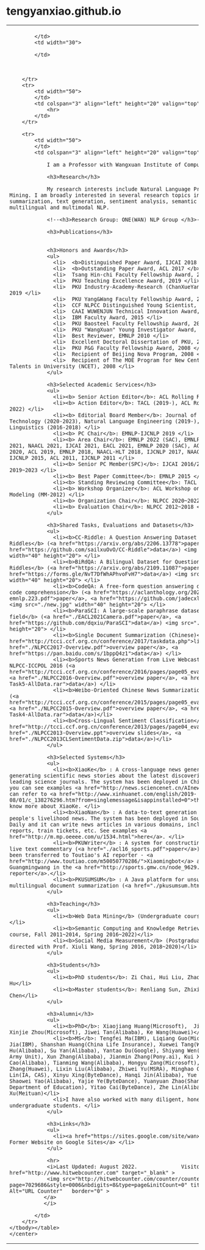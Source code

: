 # tengyanxiao.github.io

<html><head>
<meta http-equiv="content-type" content="text/html; charset=UTF-8">
<title>Welcome to Homepage</title>

<body>

<font face="Times New Roman">	
	<center>	
	<table border="0" cellpadding="0" cellspacing="0" width="800">
		<tbody><tr>
			<td colspan="4"></td>
		</tr>
		<tr>
			<td valign="bottom">
				
			</td>
			<td width="30">
				
			</td>
			
			
			
		</tr>
		<tr>
			<td width="50">
			</td>
			<td colspan="3" align="left" height="20" valign="top" width="750">
				<hr>
			</td>
		</tr>

		<tr>
			<td width="50">
			</td>
			<td colspan="3" align="left" height="20" valign="top" width="750">
				
				I am a Professor with Wangxuan Institute of Computer Technolog
				
				<h3>Research</h3>
				
				My research interests include Natural Language Processing and Text Mining. I am broadly interested in several research topics including document summarization, text generation, sentiment analysis, semantic parsing, multilingual and multimodal NLP. 
				
                <!--<h3>Research Group: ONE(WAN) NLP Group </h3>-->
                
				<h3>Publications</h3>
				

                <h3>Honors and Awards</h3>
				<ul>
                  <li>  <b>Distinguished Paper Award, IJCAI 2018 </b> </li>
                  <li>  <b>Outstanding Paper Award, ACL 2017 </b> </li>
                  <li>  Tsang Hin-chi Faculty Fellowship Award, 2019 </li>
                  <li>  PKU Teaching Excellence Award, 2019 </li>
                  <li>  PKU Industry-Academy-Research (ChanXueYan) Cooperation Award, 2019 </li>
                  <li>  PKU Yang&Wang Faculty Fellowship Award, 2018 </li>
                  <li>  CCF NLPCC Distinguished Young Scientist, 2017 </li> 
                  <li>  CAAI WUWENJUN Technical Innovation Award, 2017 </li> 
                  <li>  IBM Faculty Award, 2015 </li>
				  <li>  PKU Baosteel Faculty Fellowship Award, 2013 </li>
				  <li>  PKU "WangXuan" Young Investigator Award, 2010 </li>
                  <li>  Best Reviewer, EMNLP 2010 </li>
                  <li>  Excellent Doctoral Dissertation of PKU, 2009 </li>
                  <li>  PKU P&G Faculty Fellowship Award, 2008 </li>
                  <li>  Recipient of Beijing Nova Program, 2008 </li>
                  <li>  Recipient of The MOE Program for New Century Excellent Talents in University (NCET), 2008 </li>
				</ul>

				<h3>Selected Academic Services</h3>
				<ul>
				  <li><b> Senior Action Editor</b>: ACL Rolling Review (2022-) </li>
                  <li><b> Action Editor</b>: TACL (2019-), ACL Rolling Review (2021-2022) </li>
                  <li><b> Editorial Board Member</b>: Journal of Computer Science and Technology (2020-2023), Natural Language Engineering (2019-), Computational Linguistics (2016-2018) </li>
                  <li><b> PC Chair</b>: EMNLP-IJCNLP 2019 </li>
                  <li><b> Area Chair</b>: EMNLP 2022 (SAC), EMNLP 2021 (SAC), ACL 2021, NAACL 2021, IJCAI 2021, EACL 2021, EMNLP 2020 (SAC), ACL 2020, AACL/IJCNLP 2020, ACL 2019, EMNLP 2018, NAACL-HLT 2018, IJCNLP 2017, NAACL-HLT 2016, ACL-IJCNLP 2015, ACL 2011, IJCNLP 2011 </li>
                  <li><b> Senior PC Member(SPC)</b>: IJCAI 2016/2018~2020/2022, AAAI 2019~2023 </li>
                  <li><b> Best Paper Committee</b>: EMNLP 2015 </li>	  
                  <li><b> Standing Reviewing Committee</b>: TACL (2014~2019) </li>
				  <li><b> Workshop Organizer</b>: ACL Workshop on Multilingual Modeling (MM-2012) </li>
				  <li><b> Organization Chair</b>: NLPCC 2020~2022 </li>
                  <li><b> Evaluation Chair</b>: NLPCC 2012~2018 </li>
				</ul>
				
                <h3>Shared Tasks, Evaluations and Datasets</h3>
				<ul>
				  <li><b>CC-Riddle: A Question Answering Dataset of Chinese Character Riddles</b> (<a href="https://arxiv.org/abs/2206.13778">paper</a>, <a href="https://github.com/sailxuOvO/CC-Riddle">data</a>) <img src="./new.jpg" width="40" height="20"> </li>
				  <li><b>BiRdQA: A Bilingual Dataset for Question Answering on Tricky Riddles</b> (<a href="https://arxiv.org/abs/2109.11087">paper</a>, <a href="https://forms.gle/NvT7DfWhAPhvoFvH7">data</a>) <img src="./new.jpg" width="40" height="20"> </li>
				  <li><b>CodeQA: A free-form question answering dataset for source code comprehension</b> (<a href="https://aclanthology.org/2021.findings-emnlp.223.pdf">paper</a>, <a href="https://github.com/jadecxliu/CodeQA">data</a>) <img src="./new.jpg" width="40" height="20"> </li>
				  <li><b>ParaSCI: A large-scale paraphrase dataset in the scientific field</b> (<a href="./EACL2021Camera.pdf">paper</a>, <a href="https://github.com/dqxiu/ParaSCI">data</a>) <img src="./new.jpg" width="40" height="20"> </li>
                  <li><b>Single Document Summarization (Chinese)</b> @ NLPCC 2017 (<a href="http://tcci.ccf.org.cn/conference/2017/taskdata.php">link</a>, <a href="./NLPCC2017-Overview.pdf">overview paper</a>, <a href="https://pan.baidu.com/s/1bppQ4z1">data</a>) </li>
				  <li><b>Sports News Generation from Live Webcast scripts</b> @ NLPCC-ICCPOL 2016 (<a href="http://tcci.ccf.org.cn/conference/2016/pages/page05_evadata.html">link</a>, <a href="./NLPCC2016-Overview.pdf">overview paper</a>, <a href="./NLPCC2016Eval-Task5-AllData.rar">data</a>) </li>
                  <li><b>Weibo-Oriented Chinese News Summarization</b> @ NLPCC 2015 (<a href="http://tcci.ccf.org.cn/conference/2015/pages/page05_evadata.html">link</a>, <a href="./NLPCC2015-Overview.pdf">overview paper</a>, <a href="./NLPCC2015Eval-Task4-AllData.rar">data</a>)</li>
				  <li><b>Cross-Lingual Sentiment Classification</b> @ NLPCC 2013 (<a href="http://tcci.ccf.org.cn/conference/2013/pages/page04_eva.html">link</a>, <a href="./NLPCC2013-Overview.ppt">overview slides</a>, <a href="./NLPCC2013CLSentimentData.zip">data</a>)</li>
                </ul>

                <h3>Selected Systems</h3>
				<ul>
                  <li><b>XiaoKe</b> : A cross-language news generation system for generating scientific news stories about the latest discoveries from the world's leading science journals. The system has been deployed in China Science Daily and you can see examples <a href="http://news.sciencenet.cn/AInews/">here</a>. You can refer to <a href="http://www.xinhuanet.com/english/2019-08/01/c_138276296.htm?from=singlemessage&isappinstalled=0">the news report</a> to know more about XiaoKe. </li>
                  <li><b>XiaoNan</b> : A data-to-text generation system for writing people's livelihood news. The system has been deployed in Southern Metropolis Daily and it can write news articles in various domains, including weather reports, train tickets, etc. See examples <a href="http://m.mp.oeeee.com/u/1534.html">here</a>. </li>
				  <li><b>PKUWriter</b> : A system for constructing sports news from live text commentary (<a href="./acl16_sports.pdf">paper</a>). The technology has been transferred to Toutiao's AI reporter - <a href="http://www.toutiao.com/m50050770286/">Xiaomingbot</a> and further used by Guangmingwang in the <a href="http://sports.gmw.cn/node_9629.htm">GuangMing AI reporter</a>.</li>
                  <li><b>PKUSUMSUM</b> : A Java platform for unsupervised multilingual document summarization (<a href="./pkusumsum.htm">link</a>) </li>
                </ul>

				<h3>Teaching</h3>
				<ul>
				  <li><b>Web Data Mining</b> (Undergraduate course, Fall 2011~2022)</li>
				  <li><b>Semantic Computing and Knowledge Retrieval</b> (Postgraduate course, Fall 2011~2014, Spring 2016~2022)</li>
				  <li><b>Social Media Measurement</b> (Postgraduate course, Co-directed with Prof. Xiuli Wang, Spring 2016, 2018~2020)</li>
				</ul>

                <h3>Students</h3>
				<ul>
				  <li><b>PhD students</b>: Zi Chai, Hui Liu, Zhaohong Wan, Xinyu Hu</li>
				  <li><b>Master students</b>: Renliang Sun, Zhixian Yang, Xiang Chen</li>
				</ul>

                <h3>Alumni</h3>
				<ul>
				  <li><b>PhD</b>: Xiaojiang Huang(Microsoft),  Jin-ge Yao(MSRA), Xinjie Zhou(Microsoft), Jiwei Tan(Alibaba), Ke Wang(Huawei)</li>
				  <li><b>MS</b>: Tengfei Ma(IBM), Liqiang Guo(Microsoft), Houping Jia(IBM), Shanshan Huang(China Life Insurance), Xuewei Tang(WeCash), Yue Hu(Alibaba), Su Yan(Alibaba), Yantao Du(Google), Shiyang Wen(Alibaba), Yang Yu(An Army Unit), Xun Zhang(Alibaba), Jianmin Zhang(Pony.ai), Kui Xu(JD), Junjie Cao(Alibaba), Tianming Wang(Alibaba), Hongyu Zang(Microsoft), Mengyu Zhang(Huawei), Lixin Liu(Alibaba), Zhiwei Yu(MSRA), Minghao Chen(Meituan), Zefeng Lin(IA, CAS), Xinyu Xing(ByteDance), Hanqi Jin(Alibaba), Yue Cao(Meituan), Shaowei Yao(Alibaba), Yajie Ye(ByteDance), Yuanyuan Zhao(Shandong Provincial Department of Education), Yitao Cai(ByteDance), Zhe Lin(Alibaba), Sheng Xu(Meituan)</li>
				  <li>I have also worked with many diligent, honest and talented undergraduate students. </li>
				</ul>

                <h3>Links</h3>
				<ul>
				  <li><a href="https://sites.google.com/site/wanxiaojun1979">My Former Website on Google Sites</a> </li>
				</ul>
				
				<hr>
				<i>Last Updated: August 2022.              Visitor number: <a href="http://www.hitwebcounter.com" target="_blank" >
                <img src="http://hitwebcounter.com/counter/counter.php?page=7029686&style=0006&nbdigits=8&type=page&initCount=0" title="URL Counter" Alt="URL Counter"   border="0" >
               </a>
               </i>               
				
			</td>
		</tr>
	</tbody></table>
	</center>
</font>

                             

</body></html>

